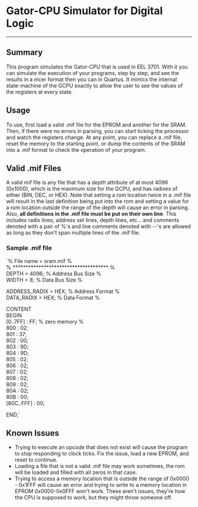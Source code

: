 # Gator-CPU Simulator for Digital Logic

* * *

## Summary

This program simulates the Gator-CPU that is used in EEL 3701\. With it you can simulate the execution of your programs, step by step, and see the results in a nicer format then you can in Quartus. It mimics the internal state-machine of the GCPU exactly to allow the user to see the values of the registers at every state.
## Usage

To use, first load a valid .mif file for the EPROM and another for the SRAM. Then, if there were no errors in parsing, you can start ticking the processor and watch the registers change. At any point, you can replace a .mif file, reset the memory to the starting point, or dump the contents of the SRAM into a .mif format to check the operation of your program.
## Valid .mif Files

A valid mif file is any file that has a _depth_ attribute of at most 4096 (0x1000), which is the maximum size for the GCPU, and has radixes of either (BIN, DEC, or HEX). Note that setting a rom location twice in a .mif file will result in the last definition being put into the rom and setting a value for a rom location outside the range of the depth will cause an error in parsing. Also, **all definitions in the .mif file must be put on their own line**. This includes radix lines, address set lines, depth lines, etc... and comments denoted with a pair of %'s and line comments denoted with --'s are allowed as long as they don't span multiple lines of the .mif file.
### Sample .mif file

`% File name = sram.mif %  
% ************************************* %  
DEPTH = 4096; % Address Bus Size %  
WIDTH = 8; % Data Bus Size %  

ADDRESS_RADIX = HEX; % Address Format %  
DATA_RADIX = HEX; % Data Format %  

CONTENT  
BEGIN  
[0..7FF] : FF; % zero memory %  
800 : 02;   
801 : 37;   
802 : 00;   
803 : 9D;   
804 : 9D;   
805 : 02;   
806 : 02;   
807 : 02;   
808 : 02;   
809 : 02;   
80A : 02;   
80B : 00;   
[80C..FFF] : 00;  

END;`
## Known Issues

*   Trying to execute an opcode that does not exist will cause the program to stop responding to clock ticks. Fix the issue, load a new EPROM, and reset to continue.
*   Loading a file that is not a valid .mif file may work sometimes, the rom will be loaded and filled with all zeros in that case.
*   Trying to access a memory location that is outside the range of 0x0000 - 0x1FFF will cause an error and trying to write to a memory location in EPROM 0x0000-0x0FFF won't work. These aren't issues, they're how the CPU is supposed to work, but they might throw someone off.
